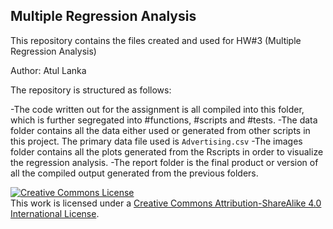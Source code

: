 ## Multiple Regression Analysis

This repository contains the files created and used for HW#3 (Multiple Regression Analysis)

Author: Atul Lanka

The repository is structured as follows: 

-The code written out for the assignment is all compiled into this folder, which is further segregated into #functions, #scripts and #tests.
-The data folder contains all the data either used or generated from other scripts in this project. The primary data file used is `Advertising.csv` 
-The images folder contains all the plots generated from the Rscripts in order to visualize the regression analysis. 
-The report folder is the final product or version of all the compiled output generated from the previous folders. 


<a rel="license" href="http://creativecommons.org/licenses/by-sa/4.0/"><img alt="Creative Commons License" style="border-width:0" src="https://i.creativecommons.org/l/by-sa/4.0/88x31.png" /></a><br />This work is licensed under a <a rel="license" href="http://creativecommons.org/licenses/by-sa/4.0/">Creative Commons Attribution-ShareAlike 4.0 International License</a>.


